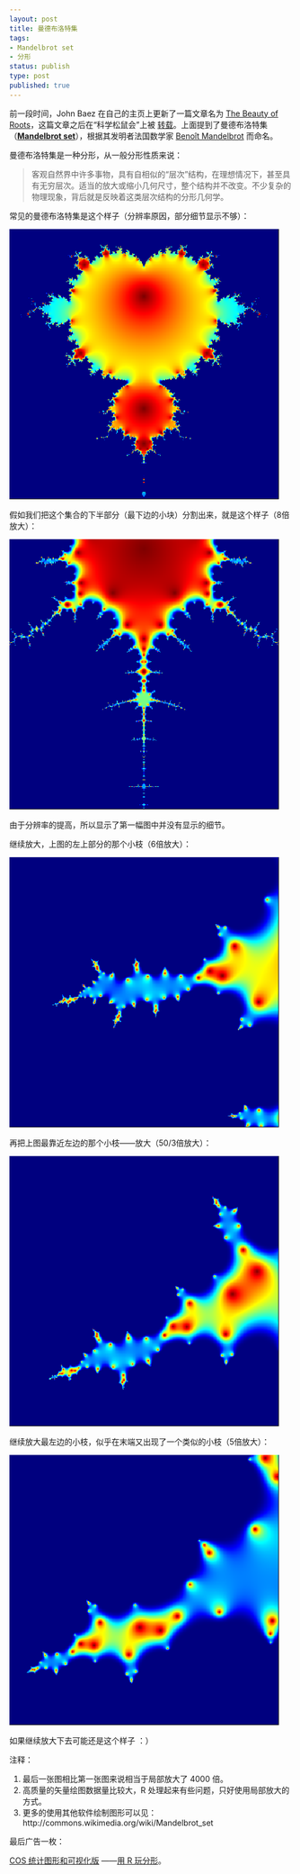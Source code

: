 ```yaml
--- 
layout: post
title: 曼德布洛特集
tags: 
- Mandelbrot set
- 分形
status: publish
type: post
published: true
---
```

前一段时间，John Baez 在自己的主页上更新了一篇文章名为 <a href="http://math.ucr.edu/home/baez/roots/">The Beauty of Roots</a>，这篇文章之后在“科学松鼠会”上被 <a title="《多项式的根之美》" href="http://songshuhui.net/archives/23604.html" target="_blank">转载</a>。上面提到了曼德布洛特集（<a href="http://en.wikipedia.org/wiki/Mandelbrot_set"><strong>Mandelbrot set</strong></a>），根据其发明者法国数学家 <a title="Benoît Mandelbrot" href="http://commons.wikimedia.org/wiki/Beno%C3%AEt_Mandelbrot">Benoît Mandelbrot</a> 而命名。

曼德布洛特集是一种分形，从一般分形性质来说：
<blockquote>客观自然界中许多事物，具有自相似的“层次”结构，在理想情况下，甚至具有无穷层次。适当的放大或缩小几何尺寸，整个结构并不改变。不少复杂的物理现象，背后就是反映着这类层次结构的分形几何学。</blockquote>
常见的曼德布洛特集是这个样子（分辨率原因，部分细节显示不够）：

![](/upload/pic/scale1.png)

假如我们把这个集合的下半部分（最下边的小块）分割出来，就是这个样子（8倍放大）：

![](/upload/pic/scale2.png)

由于分辨率的提高，所以显示了第一幅图中并没有显示的细节。

继续放大，上图的左上部分的那个小枝（6倍放大）：

![](/upload/pic/scale41.png)

再把上图最靠近左边的那个小枝——放大（50/3倍放大）：

![](/upload/pic/scale51.png)

继续放大最左边的小枝，似乎在末端又出现了一个类似的小枝（5倍放大）：

![](/upload/pic/scale6.png)

如果继续放大下去可能还是这个样子 ：）

注释：
<ol>
	<li>最后一张图相比第一张图来说相当于局部放大了 4000 倍。</li>
	<li>高质量的矢量绘图数据量比较大，R 处理起来有些问题，只好使用局部放大的方式。</li>
	<li>更多的使用其他软件绘制图形可以见：http://commons.wikimedia.org/wiki/Mandelbrot_set</li>
</ol>
最后广告一枚：

<a href="http://cos.name/bbs/thread.php?fid=27">COS 统计图形和可视化版</a> ——<a href="http://cos.name/bbs/read.php?tid=17644">用 R 玩分形</a>。

